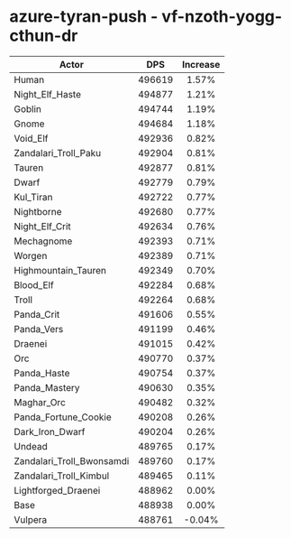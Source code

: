 # azure-tyran-push - vf-nzoth-yogg-cthun-dr
| Actor | DPS | Increase |
|---|:---:|:---:|
|Human|496619|1.57%|
|Night_Elf_Haste|494877|1.21%|
|Goblin|494744|1.19%|
|Gnome|494684|1.18%|
|Void_Elf|492936|0.82%|
|Zandalari_Troll_Paku|492904|0.81%|
|Tauren|492877|0.81%|
|Dwarf|492779|0.79%|
|Kul_Tiran|492722|0.77%|
|Nightborne|492680|0.77%|
|Night_Elf_Crit|492634|0.76%|
|Mechagnome|492393|0.71%|
|Worgen|492389|0.71%|
|Highmountain_Tauren|492349|0.70%|
|Blood_Elf|492284|0.68%|
|Troll|492264|0.68%|
|Panda_Crit|491606|0.55%|
|Panda_Vers|491199|0.46%|
|Draenei|491015|0.42%|
|Orc|490770|0.37%|
|Panda_Haste|490754|0.37%|
|Panda_Mastery|490630|0.35%|
|Maghar_Orc|490482|0.32%|
|Panda_Fortune_Cookie|490208|0.26%|
|Dark_Iron_Dwarf|490204|0.26%|
|Undead|489765|0.17%|
|Zandalari_Troll_Bwonsamdi|489760|0.17%|
|Zandalari_Troll_Kimbul|489465|0.11%|
|Lightforged_Draenei|488962|0.00%|
|Base|488938|0.00%|
|Vulpera|488761|-0.04%|
